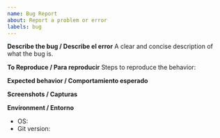 ```yaml
---
name: Bug Report
about: Report a problem or error
labels: bug
---
```


**Describe the bug / Describe el error**
A clear and concise description of what the bug is.

**To Reproduce / Para reproducir**
Steps to reproduce the behavior:

**Expected behavior / Comportamiento esperado**

**Screenshots / Capturas**

**Environment / Entorno**
- OS:
- Git version:
